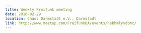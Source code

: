 ```yaml
---
title: Weekly Freifunk meeting
date: 2016-02-29
location: Chaos Darmstadt e.V., Darmstadt
link: http://www.meetup.com/FreifunkDA/events/hsbhmlyvdbmc/
---
```

